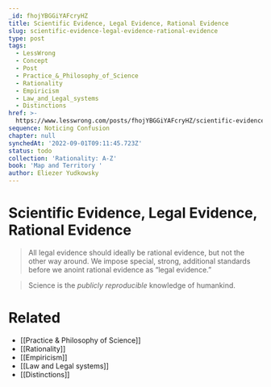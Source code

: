 ```yaml
---
_id: fhojYBGGiYAFcryHZ
title: Scientific Evidence, Legal Evidence, Rational Evidence
slug: scientific-evidence-legal-evidence-rational-evidence
type: post
tags:
  - LessWrong
  - Concept
  - Post
  - Practice_&_Philosophy_of_Science
  - Rationality
  - Empiricism
  - Law_and_Legal_systems
  - Distinctions
href: >-
  https://www.lesswrong.com/posts/fhojYBGGiYAFcryHZ/scientific-evidence-legal-evidence-rational-evidence
sequence: Noticing Confusion
chapter: null
synchedAt: '2022-09-01T09:11:45.723Z'
status: todo
collection: 'Rationality: A-Z'
book: 'Map and Territory '
author: Eliezer Yudkowsky
---
```


# Scientific Evidence, Legal Evidence, Rational Evidence
> All legal evidence should ideally be rational evidence, but not the other way around. We impose special, strong, additional standards before we anoint rational evidence as “legal evidence.”

> Science is the _publicly reproducible_ knowledge of humankind.

# Related

- [[Practice & Philosophy of Science]]
- [[Rationality]]
- [[Empiricism]]
- [[Law and Legal systems]]
- [[Distinctions]]